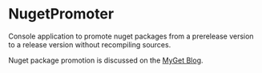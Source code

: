 # NugetPromoter
Console application to promote nuget packages from a prerelease version to a release version without recompiling sources.

Nuget package promotion is discussed on the [MyGet Blog](http://blog.myget.org/post/2014/06/26/Promoting-packages-generated-during-build.aspx).
